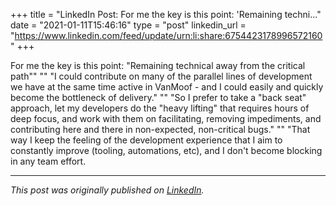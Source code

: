 +++
title = "LinkedIn Post: For me the key is this point: 'Remaining techni..."
date = "2021-01-11T15:46:16"
type = "post"
linkedin_url = "https://www.linkedin.com/feed/update/urn:li:share:6754423178996572160"
+++

For me the key is this point: "Remaining technical away from the critical path""
""
"I could contribute on many of the parallel lines of development we have at the same time active in VanMoof - and I could easily and quickly become the bottleneck of delivery."
""
"So I prefer to take a "back seat" approach, let my developers do the "heavy lifting" that requires hours of deep focus, and work with them on facilitating, removing impediments, and contributing here and there in non-expected, non-critical bugs."
""
"That way I keep the feeling of the development experience that I aim to constantly improve (tooling, automations, etc), and I don't become blocking in any team effort.

---

*This post was originally published on [LinkedIn](https://www.linkedin.com/in/adrianmoreno/recent-activity/all/).*